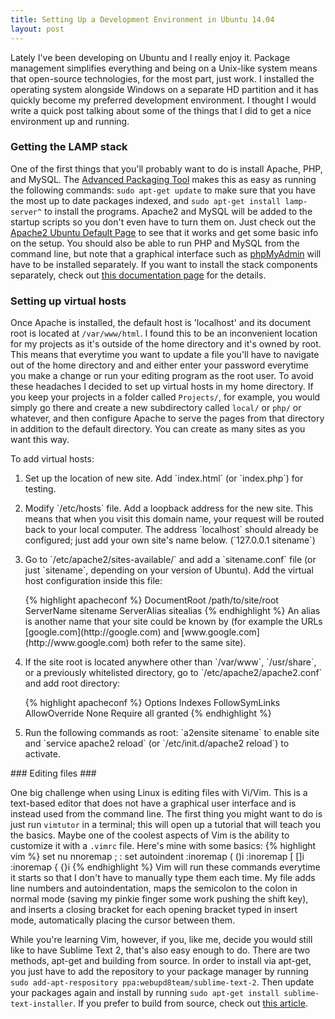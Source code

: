 ```yaml
---
title: Setting Up a Development Environment in Ubuntu 14.04
layout: post
---
```


Lately I've been developing on Ubuntu and I really enjoy it. Package management simplifies everything and being on a Unix-like system means that open-source technologies, for the most part, just work. I installed the operating system alongside Windows on a separate HD partition and it has quickly become my preferred development environment. I thought I would write a quick post talking about some of the things that I did to get a nice environment up and running.

### Getting the LAMP stack ###

One of the first things that you'll probably want to do is install Apache, PHP, and MySQL. The [Advanced Packaging Tool](https://help.ubuntu.com/12.04/serverguide/apt-get.html) makes this as easy as running the following commands: `sudo apt-get update` to make sure that you have the most up to date packages indexed, and `sudo apt-get install lamp-server^` to install the programs. Apache2 and MySQL will be added to the startup scripts so you don't even have to turn them on. Just check out the [Apache2 Ubuntu Default Page](http://localhost) to see that it works and get some basic info on the setup. You should also be able to run PHP and MySQL from the command line, but note that a graphical interface such as [phpMyAdmin](http://www.phpmyadmin.net/home_page/index.php) will have to be installed separately. If you want to install the stack components separately, check out [this documentation page](https://help.ubuntu.com/community/ApacheMySQLPHP) for the details.

### Setting up virtual hosts ###

Once Apache is installed, the default host is 'localhost' and its document root is located at `/var/www/html`. I found this to be an inconvenient location for my projects as it's outside of the home directory and it's owned by root. This means that everytime you want to update a file you'll have to navigate out of the home directory and and either enter your password everytime you make a change or run your editing program as the root user. To avoid these headaches I decided to set up virtual hosts in my home directory. If you keep your projects in a folder called `Projects/`, for example, you would simply go there and create a new subdirectory called `local/` or `php/` or whatever, and then configure Apache to serve the pages from that directory in addition to the default directory. You can create as many sites as you want this way.

To add virtual hosts:
<ol>
<li><p>Set up the location of new site. Add `index.html` (or `index.php`) for testing.</p></li>

<li><p>Modify `/etc/hosts` file. Add a loopback address for the new site. This means that when you visit this domain name, your request will be routed back to your local computer. The address `localhost` should already be configured; just add your own site's name below. (`127.0.0.1 <tab> sitename`)</p></li>

<li><p>Go to `/etc/apache2/sites-available/` and add a `sitename.conf` file (or just `sitename`, depending on your version of Ubuntu). Add the virtual host configuration inside this file:</p>
{% highlight apacheconf %}
<VirtualHost *:80>
	DocumentRoot /path/to/site/root
	ServerName sitename
	ServerAlias sitealias
</VirtualHost>
{% endhighlight %}
An alias is another name that your site could be known by (for example the URLs [google.com](http://google.com) and [www.google.com](http://www.google.com) both refer to the same site).</li>

<li><p>If the site root is located anywhere other than `/var/www`, `/usr/share`, or a previously whitelisted directory, go to `/etc/apache2/apache2.conf` and add root directory:</p>
{% highlight apacheconf %}
<Directory /path/to/site/root>
	Options Indexes FollowSymLinks
	AllowOverride None
	Require all granted
</Directory>
{% endhighlight %}</li>

<li><p>Run the following commands as root: `a2ensite sitename` to enable site and `service apache2 reload` (or `/etc/init.d/apache2 reload`) to activate.</p></li>
</ol>
### Editing files ###

One big challenge when using Linux is editing files with Vi/Vim. This is a text-based editor that does not have a graphical user interface and is instead used from the command line. The first thing you might want to do is just run `vimtutor` in a terminal; this will open up a tutorial that will teach you the basics. Maybe one of the coolest aspects of Vim is the ability to customize it with a `.vimrc` file. Here's mine with some basics:
{% highlight vim %}
set nu
nnoremap ; :
set autoindent
:inoremap ( ()<Esc>i
:inoremap [ []<Esc>i
:inoremap { {}<Esc>i
{% endhighlight %}
Vim will run these commands everytime it starts so that I don't have to manually type them each time. My file adds line numbers and autoindentation, maps the semicolon to the colon in normal mode (saving my pinkie finger some work pushing the shift key), and inserts a closing bracket for each opening bracket typed in insert mode, automatically placing the cursor between them.

While you're learning Vim, however, if you, like me, decide you would still like to have Sublime Text 2, that's also easy enough to do. There are two methods, apt-get and building from source. In order to install via apt-get, you just have to add the repository to your package manager by running `sudo add-apt-respository ppa:webupd8team/sublime-text-2`. Then update your packages again and install by running `sudo apt-get install sublime-text-installer`. If you prefer to build from source, check out [this article](http://www.tecmint.com/install-sublime-text-editor-in-linux/).
